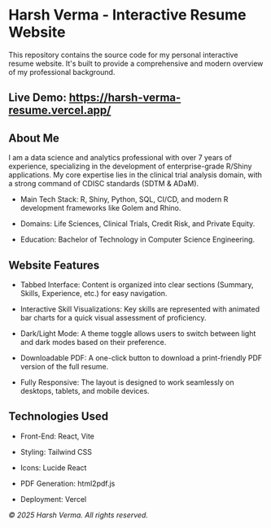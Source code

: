# Harsh Verma - Interactive Resume Website
This repository contains the source code for my personal interactive resume website. It's built to provide a comprehensive and modern overview of my professional background.

## Live Demo: https://harsh-verma-resume.vercel.app/ 

## About Me
I am a data science and analytics professional with over 7 years of experience, specializing in the development of enterprise-grade R/Shiny applications. My core expertise lies in the clinical trial analysis domain, with a strong command of CDISC standards (SDTM & ADaM).

- Main Tech Stack: R, Shiny, Python, SQL, CI/CD, and modern R development frameworks like Golem and Rhino.

- Domains: Life Sciences, Clinical Trials, Credit Risk, and Private Equity.

- Education: Bachelor of Technology in Computer Science Engineering.

## Website Features
- Tabbed Interface: Content is organized into clear sections (Summary, Skills, Experience, etc.) for easy navigation.

- Interactive Skill Visualizations: Key skills are represented with animated bar charts for a quick visual assessment of proficiency.

- Dark/Light Mode: A theme toggle allows users to switch between light and dark modes based on their preference.

- Downloadable PDF: A one-click button to download a print-friendly PDF version of the full resume.

- Fully Responsive: The layout is designed to work seamlessly on desktops, tablets, and mobile devices.

## Technologies Used
- Front-End: React, Vite

- Styling: Tailwind CSS

- Icons: Lucide React

- PDF Generation: html2pdf.js

- Deployment: Vercel

_© 2025 Harsh Verma. All rights reserved._
